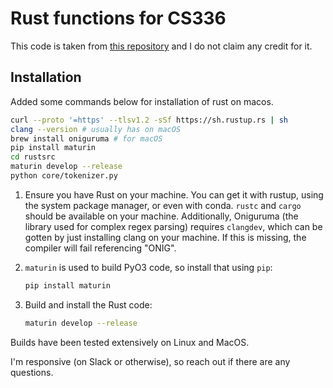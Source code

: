 # Rust functions for CS336

This code is taken from
[this repository](https://github.com/marcelroed/spring2024-assignment1-basics)
and I do not claim any credit for it.

## Installation

Added some commands below for installation of rust on macos.

```bash
curl --proto '=https' --tlsv1.2 -sSf https://sh.rustup.rs | sh
clang --version # usually has on macOS
brew install oniguruma # for macOS
pip install maturin
cd rustsrc
maturin develop --release
python core/tokenizer.py
```

1. Ensure you have Rust on your machine. You can get it with rustup, using the
   system package manager, or even with conda. `rustc` and `cargo` should be
   available on your machine. Additionally, Oniguruma (the library used for
   complex regex parsing) requires `clangdev`, which can be gotten by just
   installing clang on your machine. If this is missing, the compiler will fail
   referencing "ONIG".

2. `maturin` is used to build PyO3 code, so install that using `pip`:

    ```sh
    pip install maturin
    ```

3. Build and install the Rust code:

    ```sh
    maturin develop --release
    ```

Builds have been tested extensively on Linux and MacOS.

I'm responsive (on Slack or otherwise), so reach out if there are any questions.
